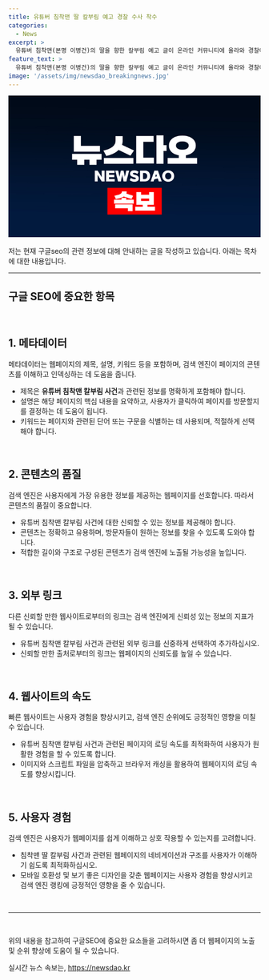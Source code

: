 ```yaml
---
title: 유튜버 침착맨 딸 칼부림 예고 경찰 수사 착수
categories:
  - News
excerpt: >
  유튜버 침착맨(본명 이병건)의 딸을 향한 칼부림 예고 글이 온라인 커뮤니티에 올라와 경찰이 수사에 나섰다. 경찰은 이 씨의 딸이 초등학교에 재학 중인 사실을 확인한 후 112 신고를 받고 수사에 착수했다. 유튜버 침착맨은 과거 웹툰작가로 활동하며, 현재 운영하는 유튜브 채널 침착맨은 11일 기준 구독자 252만 명을 보유하고 있다. 
feature_text: >
  유튜버 침착맨(본명 이병건)의 딸을 향한 칼부림 예고 글이 온라인 커뮤니티에 올라와 경찰이 수사에 나섰다. 경찰은 이 씨의 딸이 초등학교에 재학 중인 사실을 확인한 후 112 신고를 받고 수사에 착수했다. 유튜버 침착맨은 과거 웹툰작가로 활동하며, 현재 운영하는 유튜브 채널 침착맨은 11일 기준 구독자 252만 명을 보유하고 있다. 
image: '/assets/img/newsdao_breakingnews.jpg'
---
```


<p><img src="/assets/img/newsdao_breakingnews.jpg" alt="ontimetimes 속보" /></p>

<p>저는 현재 구글seo의 관련 정보에 대해 안내하는 글을 작성하고 있습니다. 아래는 목차에 대한 내용입니다. </p>

<hr />

<h2 data-ke-size="size26">구글 SEO에 중요한 항목</h2>

<p data-ke-size="size16">&nbsp;</p>

<h2 data-ke-size="size22">1. 메타데이터</h2>

<p data-ke-size="size16">메타데이터는 웹페이지의 제목, 설명, 키워드 등을 포함하며, 검색 엔진이 페이지의 콘텐츠를 이해하고 인덱싱하는 데 도움을 줍니다.</p>

<ul>
  <li>제목은 <b>유튜버 침착맨 칼부림 사건</b>과 관련된 정보를 명확하게 포함해야 합니다.</li>
  <li>설명은 해당 페이지의 핵심 내용을 요약하고, 사용자가 클릭하여 페이지를 방문할지를 결정하는 데 도움이 됩니다.</li>
  <li>키워드는 페이지와 관련된 단어 또는 구문을 식별하는 데 사용되며, 적절하게 선택해야 합니다.</li>
</ul>

<p data-ke-size="size16">&nbsp;</p>

<h2 data-ke-size="size22">2. 콘텐츠의 품질</h2>

<p data-ke-size="size16">검색 엔진은 사용자에게 가장 유용한 정보를 제공하는 웹페이지를 선호합니다. 따라서 콘텐츠의 품질이 중요합니다.</p>

<ul>
  <li>유튜버 침착맨 칼부림 사건에 대한 신뢰할 수 있는 정보를 제공해야 합니다.</li>
  <li>콘텐츠는 정확하고 유용하며, 방문자들이 원하는 정보를 찾을 수 있도록 도와야 합니다.</li>
  <li>적합한 길이와 구조로 구성된 콘텐츠가 검색 엔진에 노출될 가능성을 높입니다.</li>
</ul>

<p data-ke-size="size16">&nbsp;</p>

<h2 data-ke-size="size22">3. 외부 링크</h2>

<p data-ke-size="size16">다른 신뢰할 만한 웹사이트로부터의 링크는 검색 엔진에게 신뢰성 있는 정보의 지표가 될 수 있습니다.</p>

<ul>
  <li>유튜버 침착맨 칼부림 사건과 관련된 외부 링크를 신중하게 선택하여 추가하십시오.</li>
  <li>신뢰할 만한 출처로부터의 링크는 웹페이지의 신뢰도를 높일 수 있습니다.</li>
</ul>

<p data-ke-size="size16">&nbsp;</p>

<h2 data-ke-size="size22">4. 웹사이트의 속도</h2>

<p data-ke-size="size16">빠른 웹사이트는 사용자 경험을 향상시키고, 검색 엔진 순위에도 긍정적인 영향을 미칠 수 있습니다.</p>

<ul>
  <li>유튜버 침착맨 칼부림 사건과 관련된 페이지의 로딩 속도를 최적화하여 사용자가 원활한 경험을 할 수 있도록 합니다.</li>
  <li>이미지와 스크립트 파일을 압축하고 브라우저 캐싱을 활용하여 웹페이지의 로딩 속도를 향상시킵니다.</li>
</ul>

<p data-ke-size="size16">&nbsp;</p>

<h2 data-ke-size="size22">5. 사용자 경험</h2>

<p data-ke-size="size16">검색 엔진은 사용자가 웹페이지를 쉽게 이해하고 상호 작용할 수 있는지를 고려합니다.</p>

<ul>
  <li>침착맨 딸 칼부림 사건과 관련된 웹페이지의 네비게이션과 구조를 사용자가 이해하기 쉽도록 최적화하십시오.</li>
  <li>모바일 호환성 및 보기 좋은 디자인을 갖춘 웹페이지는 사용자 경험을 향상시키고 검색 엔진 랭킹에 긍정적인 영향을 줄 수 있습니다.</li>
</ul>

<p data-ke-size="size16">&nbsp;</p>

<hr>

<p data-ke-size="size16">&nbsp;</p>

<p>위의 내용을 참고하여 구글SEO에 중요한 요소들을 고려하시면 좀 더 웹페이지의 노출 및 순위 향상에 도움이 될 수 있습니다.</p>
실시간 뉴스 속보는, <a href="https://newsdao.kr" rel="dofollow">https://newsdao.kr</a>


